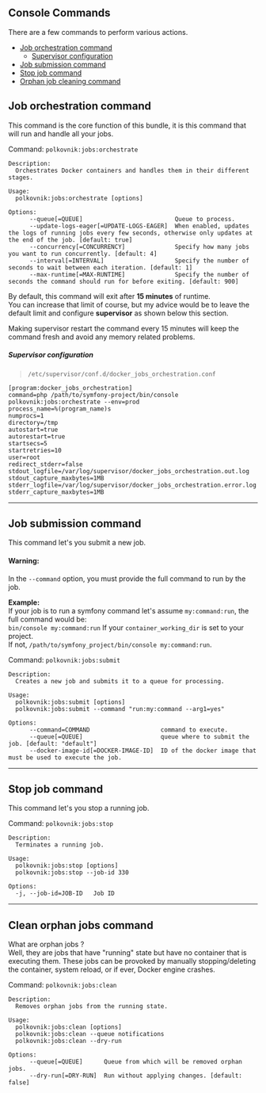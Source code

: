 Console Commands
----------------
There are a few commands to perform various actions.

* [Job orchestration command](#job-orchestration-command)
  * [Supervisor configuration](#supervisor-configuration)
* [Job submission command](#job-submission-command)
* [Stop job command](#stop-job-command)
* [Orphan job cleaning command](#clean-orphan-jobs-command)

## Job orchestration command
This command is the core function of this bundle, it is this command that will run and handle all your jobs.  


Command: `polkovnik:jobs:orchestrate`  

    Description:
      Orchestrates Docker containers and handles them in their different stages.

    Usage:
      polkovnik:jobs:orchestrate [options]

    Options:
          --queue[=QUEUE]                          Queue to process.
          --update-logs-eager[=UPDATE-LOGS-EAGER]  When enabled, updates the logs of running jobs every few seconds, otherwise only updates at the end of the job. [default: true]
          --concurrency[=CONCURRENCY]              Specify how many jobs you want to run concurrently. [default: 4]
          --interval[=INTERVAL]                    Specify the number of seconds to wait between each iteration. [default: 1]
          --max-runtime[=MAX-RUNTIME]              Specify the number of seconds the command should run for before exiting. [default: 900]


By default, this command will exit after **15 minutes** of runtime.  
You can increase that limit of course, but my advice would be to leave the default limit and configure **supervisor** as shown below this section.

Making supervisor restart the command every 15 minutes will keep the command fresh and avoid any memory related problems.



##### Supervisor configuration
 > `/etc/supervisor/conf.d/docker_jobs_orchestration.conf`
```apacheconf
[program:docker_jobs_orchestration]
command=php /path/to/symfony-project/bin/console polkovnik:jobs:orchestrate --env=prod
process_name=%(program_name)s
numprocs=1
directory=/tmp
autostart=true
autorestart=true
startsecs=5
startretries=10
user=root
redirect_stderr=false
stdout_logfile=/var/log/supervisor/docker_jobs_orchestration.out.log
stdout_capture_maxbytes=1MB
stderr_logfile=/var/log/supervisor/docker_jobs_orchestration.error.log
stderr_capture_maxbytes=1MB
```



--------------------------------------------------------------------------------


## Job submission command
This command let's you submit a new job.

#### Warning:  
In the `--command` option, you must provide the full command to run by the job.  

**Example:**  
If your job is to run a symfony command let's assume `my:command:run`, the full command would be:  
`bin/console my:command:run` If your `container_working_dir` is set to your project.  
If not, `/path/to/symfony_project/bin/console my:command:run`.

Command: `polkovnik:jobs:submit`

    Description:
      Creates a new job and submits it to a queue for processing.

    Usage:
      polkovnik:jobs:submit [options]
      polkovnik:jobs:submit --command "run:my:command --arg1=yes"

    Options:
          --command=COMMAND                    command to execute.
          --queue[=QUEUE]                      queue where to submit the job. [default: "default"]
          --docker-image-id[=DOCKER-IMAGE-ID]  ID of the docker image that must be used to execute the job.


--------------------------------------------------------------------------------


## Stop job command
This command let's you stop a running job.

Command: `polkovnik:jobs:stop`

    Description:
      Terminates a running job.

    Usage:
      polkovnik:jobs:stop [options]
      polkovnik:jobs:stop --job-id 330

    Options:
      -j, --job-id=JOB-ID   Job ID


--------------------------------------------------------------------------------


## Clean orphan jobs command
What are orphan jobs ?  
Well, they are jobs that have "running" state but have no container that is executing them.
These jobs can be provoked by manually stopping/deleting the container, system reload, or if ever, Docker engine crashes.

Command: `polkovnik:jobs:clean`

    Description:
      Removes orphan jobs from the running state.

    Usage:
      polkovnik:jobs:clean [options]
      polkovnik:jobs:clean --queue notifications
      polkovnik:jobs:clean --dry-run

    Options:
          --queue[=QUEUE]      Queue from which will be removed orphan jobs.
          --dry-run[=DRY-RUN]  Run without applying changes. [default: false]
